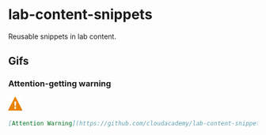 # lab-content-snippets

Reusable snippets in lab content.

## Gifs

### Attention-getting warning

<img src="https://github.com/cloudacademy/lab-content-snippets/blob/main/gifs/animated-warning.gif" alt="Attention Warning" width="28" height="28">

```markdown
[Attention Warning](https://github.com/cloudacademy/lab-content-snippets/blob/main/gifs/animated-warning.gif){: width="28" height="28"}
```
